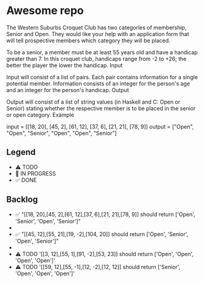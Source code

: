 # Awesome repo
The Western Suburbs Croquet Club has two categories of membership, Senior and Open. They would like your help with an application form that will tell prospective members which category they will be placed.

To be a senior, a member must be at least 55 years old and have a handicap greater than 7. In this croquet club, handicaps range from -2 to +26; the better the player the lower the handicap.
Input

Input will consist of a list of pairs. Each pair contains information for a single potential member. Information consists of an integer for the person's age and an integer for the person's handicap.
Output

Output will consist of a list of string values (in Haskell and C: Open or Senior) stating whether the respective member is to be placed in the senior or open category.
Example

input =  [[18, 20], [45, 2], [61, 12], [37, 6], [21, 21], [78, 9]]
output = ["Open", "Open", "Senior", "Open", "Open", "Senior"]


## Legend
- ⚠ TODO
- 🚧 IN PROGRESS
- ✅ DONE

## Backlog
- ✅ "[[18, 20],[45, 2],[61, 12],[37, 6],[21, 21],[78, 9]] should return ['Open', 'Senior', 'Open', 'Senior']"
- 
- ✅ "[[45, 12],[55, 21],[19, -2],[104, 20]] should return ['Open', 'Senior', 'Open', 'Senior']"
- 
- ⚠ TODO '[[3, 12],[55, 1],[91, -2],[53, 23]] should return ['Open', 'Open', 'Open', 'Open']'
- ⚠ TODO '[[59, 12],[55, -1],[12, -2],[12, 12]] should return ['Senior', 'Open', 'Open', 'Open']'
